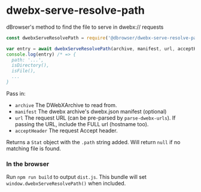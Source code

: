 # dwebx-serve-resolve-path

dBrowser's method to find the file to serve in dwebx:// requests

```js
const dwebxServeResolvePath = require('@dbrowser/dwebx-serve-resolve-path')

var entry = await dwebxServeResolvePath(archive, manifest, url, acceptHeader)
console.log(entry) /* => {
  path: '...',
  isDirectory(),
  isFile(),
  ...
}
```

Pass in:

 - `archive` The DWebXArchive to read from.
 - `manifest` The dwebx archive's dwebx.json manifest (optional)
 - `url` The request URL (can be pre-parsed by `parse-dwebx-urls`). If passing the URL, include the FULL url (hostname too).
 - `acceptHeader` The request Accept header.

Returns a `Stat` object with the `.path` string added. Will return `null` if no matching file is found.

### In the browser

Run `npm run build` to output `dist.js`. This bundle will set `window.dwebxServeResolvePath()` when included.